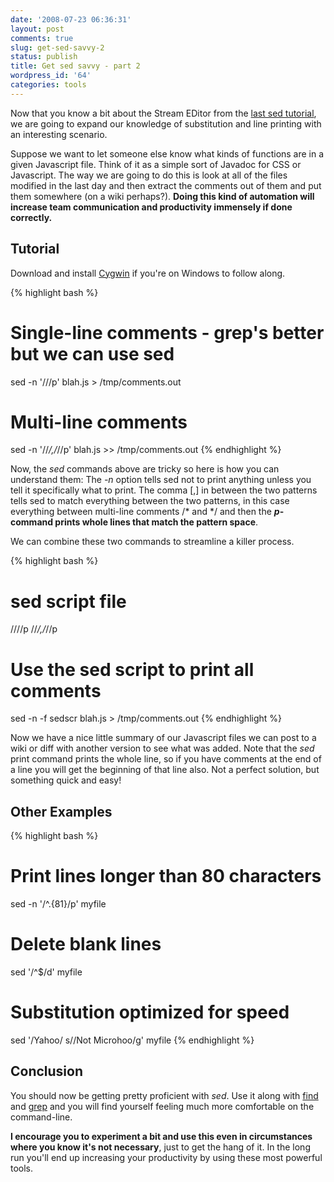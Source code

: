 ```yaml
---
date: '2008-07-23 06:36:31'
layout: post
comments: true
slug: get-sed-savvy-2
status: publish
title: Get sed savvy - part 2
wordpress_id: '64'
categories: tools
---
```


Now that you know a bit about the Stream EDitor from the [last sed tutorial](/tools/get-sed-savvy-1/), we are going to expand our knowledge of substitution and line printing with an interesting scenario.

Suppose we want to let someone else know what kinds of functions are in a given Javascript file. Think of it as a simple sort of Javadoc for CSS or Javascript. The way we are going to do this is look at all of the files modified in the last day and then extract the comments out of them and put them somewhere (on a wiki perhaps?). **Doing this kind of automation will increase team communication and productivity immensely if done correctly.**

## Tutorial

Download and install [Cygwin](http://www.cygwin.com/) if you're on Windows to follow along.

{% highlight bash %}
# Single-line comments - grep's better but we can use sed
sed -n '///p' blah.js > /tmp/comments.out

# Multi-line comments
sed -n '//*/,/*//p' blah.js >> /tmp/comments.out
{% endhighlight %}

Now, the _sed_ commands above are tricky so here is how you can understand them: The _-n_ option tells sed not to print anything unless you tell it specifically what to print. The comma [,] in between the two patterns tells sed to match everything between the two patterns, in this case everything between multi-line comments /* and */ and then the **_p_-command prints whole lines that match the pattern space**.

We can combine these two commands to streamline a killer process.

{% highlight bash %}
# sed script file
////p
//*/,/*//p

# Use the sed script to print all comments
sed -n -f sedscr blah.js > /tmp/comments.out
{% endhighlight %}

Now we have a nice little summary of our Javascript files we can post to a wiki or diff with another version to see what was added.  Note that the _sed_ print command prints the whole line, so if you have comments at the end of a line you will get the beginning of that line also. Not a perfect solution, but something quick and easy!

## Other Examples

{% highlight bash %}
# Print lines longer than 80 characters
sed -n '/^.{81}/p' myfile

# Delete blank lines
sed '/^$/d' myfile

# Substitution optimized for speed
sed '/Yahoo/ s//Not Microhoo/g' myfile
{% endhighlight %}

## Conclusion

You should now be getting pretty proficient with _sed_. Use it along with [find](/productivity/find-is-a-beautiful-tool/) and [grep](/tools/grep-is-a-beautiful-tool/) and you will find yourself feeling much more comfortable on the command-line.

**I encourage you to experiment a bit and use this even in circumstances where you know it's not necessary**, just to get the hang of it. In the long run you'll end up increasing your productivity by using these most powerful tools.

